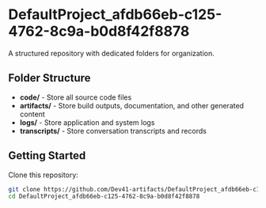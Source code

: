 # DefaultProject_afdb66eb-c125-4762-8c9a-b0d8f42f8878
A structured repository with dedicated folders for organization.

## Folder Structure

- **code/** - Store all source code files
- **artifacts/** - Store build outputs, documentation, and other generated content
- **logs/** - Store application and system logs
- **transcripts/** - Store conversation transcripts and records

## Getting Started

Clone this repository:
```bash
git clone https://github.com/Dev41-artifacts/DefaultProject_afdb66eb-c125-4762-8c9a-b0d8f42f8878
cd DefaultProject_afdb66eb-c125-4762-8c9a-b0d8f42f8878
```

